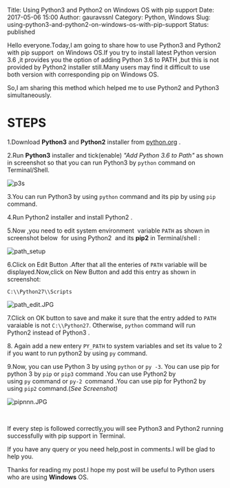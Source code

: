 Title: Using Python3 and Python2 on Windows OS with pip support
Date: 2017-05-06 15:00
Author: gauravssnl
Category: Python, Windows
Slug: using-python3-and-python2-on-windows-os-with-pip-support
Status: published

Hello everyone.Today,I am going to share how to use Python3 and Python2 with pip support  on Windows OS.If you try to install latest Python version 3.6 ,it provides you the option of adding Python 3.6 to PATH ,but this is not provided by Python2 installer still.Many users may find it difficult to use both version with corresponding pip on Windows OS.

So,I am sharing this method which helped me to use Python2 and Python3 simultaneously.

# STEPS

1.Download **Python3** and **Python2** installer from [python.org](http://python.org) .

2.Run **Python3** installer and tick(enable) *"Add Python 3.6 to Path"* as shown in screenshot so that you can run Python3 by `python` command on Terminal/Shell.

![p3s](https://gauravssnl.files.wordpress.com/2017/05/p3s.jpg)


3.You can run Python3 by using `python` command and its pip by using `pip` command.

4.Run Python2 installer and install Python2 .

5.Now ,you need to edit system environment  variable `PATH` as shown in screenshot below  for using Python2  and its **pip2** in Terminal/shell :

![path_setup](https://gauravssnl.files.wordpress.com/2017/05/path_setup.jpg)



6.Click on Edit Button .After that all the enteries of `PATH` variable will be displayed.Now,click on New Button and add this entry as shown in screenshot:

`C:\\Python27\\Scripts`

![path_edit.JPG](https://gauravssnl.files.wordpress.com/2017/05/path_edit.jpg)
 

7.Click on OK button to save and make it sure that the entry added to `PATH` varaiable is not `C:\\Python27`. Otherwise, `python` command will run Python2 instead of Python3 .

8\. Again add a new entery `PY_PATH` to system variables and set its value to 2 if you want to run python2 by using `py` command.

9.Now, you can use Python 3 by using `python` or `py -3`. You can use pip for python 3 by `pip` or `pip3` command .You can use Python2 by using `py` command or `py-2 `command .You can use pip for Python2 by using `pip2` command.(*See Screenshot)*

![pipnnn.JPG](https://gauravssnl.files.wordpress.com/2017/05/pipnnn.jpg)

 

If every step is followed correctly,you will see Python3 and Python2 running successfully with pip support in Terminal.

If you have any query or you need help,post in comments.I will be glad to help you.

Thanks for reading my post.I hope my post will be useful to Python users who are using **Windows** OS.

 

 

 

